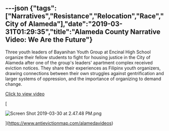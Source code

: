---json
{"tags":["Narratives","Resistance","Relocation","Race","City of Alameda"],"date":"2019-03-31T01:29:35","title":"Alameda County Narrative Video: We Are the Future"}
---

Three youth leaders of Bayanihan Youth Group at Encinal High School organize their fellow students to fight for housing justice in the City of Alameda after one of the group's leaders' apartment complex received eviction notices. They share their experiences as Filipinx youth organizers, drawing connections between their own struggles against gentrification and larger systems of oppression, and the importance of organizing to demand change.

[Click to view video](https://www.antievictionmap.com/alamedavideos)

[

![Screen Shot 2019-03-30 at 2.47.48 PM.png](/assets/uploads/Screen+Shot+2019-03-30+at+2.47.48+PM.png)

](https://www.antievictionmap.com/alamedavideos)